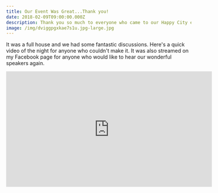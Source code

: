 ```yaml
---
title: Our Event Was Great...Thank you!
date: 2018-02-09T09:00:00.000Z
description: Thank you so much to everyone who came to our Happy City event.
image: /img/dviggpgxkae7s1u.jpg-large.jpg
---
```

It was a full house and we had some fantastic discussions. Here's a quick video of the night for anyone who couldn't make it. It was also streamed on my Facebook page for anyone who would like to hear our wonderful speakers again.

<iframe width="560" height="315" src="https://www.youtube.com/embed/ZP0xBNPt8go" frameborder="0" allow="accelerometer; autoplay; encrypted-media; gyroscope; picture-in-picture" allowfullscreen></iframe>
